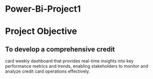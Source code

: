# Power-Bi-Project1
# Project Objective
## To develop a comprehensive credit
card weekly dashboard that
provides real-time insights into key
performance metrics and trends,
enabling stakeholders to monitor
and analyze credit card operations
effectively.
